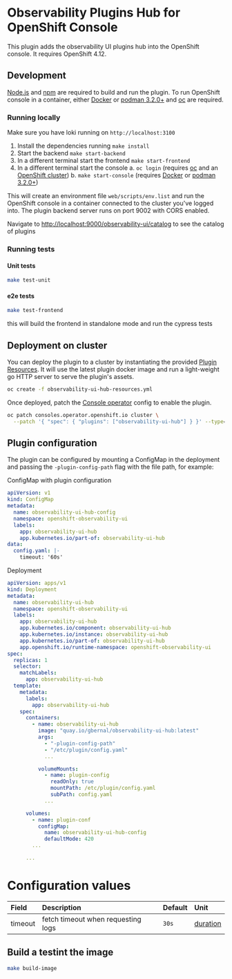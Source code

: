 # Observability Plugins Hub for OpenShift Console

This plugin adds the observability UI plugins hub into the OpenShift console. It requires OpenShift 4.12.

## Development

[Node.js](https://nodejs.org/en/) and [npm](https://www.npmjs.com/) are required
to build and run the plugin. To run OpenShift console in a container, either
[Docker](https://www.docker.com) or [podman 3.2.0+](https://podman.io) and
[oc](https://console.redhat.com/openshift/downloads) are required.

### Running locally

Make sure you have loki running on `http://localhost:3100`

1. Install the dependencies running `make install`
2. Start the backend `make start-backend`
3. In a different terminal start the frontend `make start-frontend`
4. In a different terminal start the console
   a. `oc login` (requires [oc](https://console.redhat.com/openshift/downloads) and an [OpenShift cluster](https://console.redhat.com/openshift/create))
   b. `make start-console` (requires [Docker](https://www.docker.com) or [podman 3.2.0+](https://podman.io))

This will create an environment file `web/scripts/env.list` and run the OpenShift console
in a container connected to the cluster you've logged into. The plugin backend server
runs on port 9002 with CORS enabled.

Navigate to <http://localhost:9000/observability-ui/catalog> to see the catalog of plugins

### Running tests

#### Unit tests

```sh
make test-unit
```

#### e2e tests

```sh
make test-frontend
```

this will build the frontend in standalone mode and run the cypress tests

## Deployment on cluster

You can deploy the plugin to a cluster by instantiating the provided
[Plugin Resources](observability-ui-hub-resources.yml). It will use the latest plugin
docker image and run a light-weight go HTTP server to serve the plugin's assets.

```sh
oc create -f observability-ui-hub-resources.yml
```

Once deployed, patch the [Console operator](https://github.com/openshift/console-operator)
config to enable the plugin.

```sh
oc patch consoles.operator.openshift.io cluster \
  --patch '{ "spec": { "plugins": ["observability-ui-hub"] } }' --type=merge
```

## Plugin configuration

The plugin can be configured by mounting a ConfigMap in the deployment and passing the `-plugin-config-path` flag with the file path, for example:

ConfigMap with plugin configuration

```yaml
apiVersion: v1
kind: ConfigMap
metadata:
  name: observability-ui-hub-config
  namespace: openshift-observability-ui
  labels:
    app: observability-ui-hub
    app.kubernetes.io/part-of: observability-ui-hub
data:
  config.yaml: |-
    timeout: '60s'
```

Deployment

```yaml
apiVersion: apps/v1
kind: Deployment
metadata:
  name: observability-ui-hub
  namespace: openshift-observability-ui
  labels:
    app: observability-ui-hub
    app.kubernetes.io/component: observability-ui-hub
    app.kubernetes.io/instance: observability-ui-hub
    app.kubernetes.io/part-of: observability-ui-hub
    app.openshift.io/runtime-namespace: openshift-observability-ui
spec:
  replicas: 1
  selector:
    matchLabels:
      app: observability-ui-hub
  template:
    metadata:
      labels:
        app: observability-ui-hub
    spec:
      containers:
        - name: observability-ui-hub
          image: "quay.io/gbernal/observability-ui-hub:latest"
          args:
            - "-plugin-config-path"
            - "/etc/plugin/config.yaml"
            ...

          volumeMounts:
            - name: plugin-config
              readOnly: true
              mountPath: /etc/plugin/config.yaml
              subPath: config.yaml
            ...

      volumes:
        - name: plugin-conf
          configMap:
            name: observability-ui-hub-config
            defaultMode: 420
        ...

      ...

```

# Configuration values

| Field   | Description                        | Default | Unit                                         |
| :------ | :--------------------------------- | :------ | :------------------------------------------- |
| timeout | fetch timeout when requesting logs | `30s`   | [duration](https://pkg.go.dev/time#Duration) |

## Build a testint the image

```sh
make build-image
```
